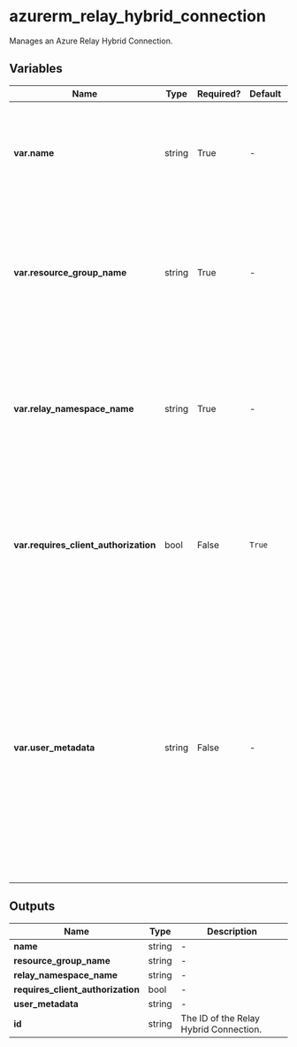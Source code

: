 # azurerm_relay_hybrid_connection

Manages an Azure Relay Hybrid Connection.

## Variables

| Name | Type | Required? |  Default  |  Description |
| ---- | ---- | --------- |  ----------- | ----------- |
| **var.name** | string | True | -  |  Specifies the name of the Azure Relay Hybrid Connection. Changing this forces a new resource to be created. | 
| **var.resource_group_name** | string | True | -  |  The name of the resource group in which to create the Azure Relay Hybrid Connection. Changing this forces a new resource to be created. | 
| **var.relay_namespace_name** | string | True | -  |  The name of the Azure Relay in which to create the Azure Relay Hybrid Connection. Changing this forces a new resource to be created. | 
| **var.requires_client_authorization** | bool | False | `True`  |  Specify if client authorization is needed for this hybrid connection. Changing this forces a new resource to be created. Defaults to `true`. | 
| **var.user_metadata** | string | False | -  |  The usermetadata is a placeholder to store user-defined string data for the hybrid connection endpoint. For example, it can be used to store descriptive data, such as a list of teams and their contact information. Also, user-defined configuration settings can be stored. | 



## Outputs

| Name | Type | Description |
| ---- | ---- | --------- | 
| **name** | string  | - | 
| **resource_group_name** | string  | - | 
| **relay_namespace_name** | string  | - | 
| **requires_client_authorization** | bool  | - | 
| **user_metadata** | string  | - | 
| **id** | string  | The ID of the Relay Hybrid Connection. | 